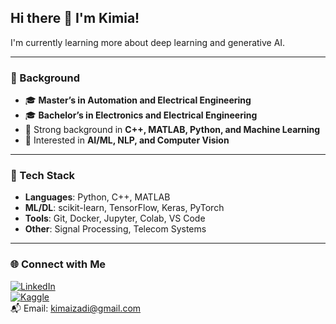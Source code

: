 ## Hi there 👋 I'm Kimia!

I'm currently learning more about deep learning and generative AI.

---

### 💼 Background  
- 🎓 **Master’s in Automation and Electrical Engineering**  
- 🎓 **Bachelor’s in Electronics and Electrical Engineering** 
- 🧠 Strong background in **C++, MATLAB, Python, and Machine Learning**  
- 💬 Interested in **AI/ML, NLP, and Computer Vision** 

---

### 🔧 Tech Stack  
- **Languages**: Python, C++, MATLAB 
- **ML/DL**: scikit-learn, TensorFlow, Keras, PyTorch  
- **Tools**: Git, Docker, Jupyter, Colab, VS Code
- **Other**: Signal Processing, Telecom Systems  

---
<!-- TODO
### 🚀 Featured Projects
- 🧠 `Telecom Anomaly Detection with Deep Learning`  
  ML pipeline using LSTM to detect anomalies in signal data.  

- 📷 `Image Classification using CNNs`  
  TensorFlow-based CNN trained on custom image dataset.  

- 📝 `Text Classification with Transformers`  
  Fine-tuned BERT model for customer feedback classification.  

➡️ Check out more in my [Repositories](https://github.com/yourusername?tab=repositories)

---

### 📈 Current Goals  
- 🏅 Earned: TensorFlow Developer Certificate (Coming soon!)
- 🤖 Improve model deployment skills (Flask, Docker, AWS)  
- 💡 Build ML apps with real-world datasets (telecom + AI)  
- 📊 Compete in [Kaggle](https://www.kaggle.com/yourusername)

---
-->
### 🌐 Connect with Me  
[![LinkedIn](https://img.shields.io/badge/LinkedIn-blue?style=flat&logo=linkedin)](https://linkedin.com/in/kimiaizadi)  
[![Kaggle](https://img.shields.io/badge/Kaggle-black?style=flat&logo=kaggle)](https://kaggle.com/kayyiz)  
📬 Email: kimaizadi@gmail.com
 
 
 <!--
---

> “The best way to predict the future is to invent it.” – Alan Kay



**Kimiellee/kimiellee** is a ✨ _special_ ✨ repository because its `README.md` (this file) appears on your GitHub profile.

Here are some ideas to get you started:

- 🔭 I’m currently working on ...
- 🌱 I’m currently learning ...
- 👯 I’m looking to collaborate on ...
- 🤔 I’m looking for help with ...
- 💬 Ask me about ...
- 📫 How to reach me: ...
- 😄 Pronouns: ...
- ⚡ Fun fact: ...
-->
